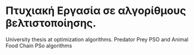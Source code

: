 # Πτυχιακή Εργασία σε αλγορίθμους βελτιστοποίησης.
University thesis at optimization algorithms.
Predator Prey PSO and Animal Food Chain PSo algorithms
